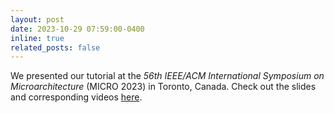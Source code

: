 ```yaml
---
layout: post
date: 2023-10-29 07:59:00-0400
inline: true
related_posts: false
---
```


We presented our tutorial at the _56th IEEE/ACM International Symposium on Microarchitecture_ (MICRO 2023) in Toronto, Canada.
Check out the slides and corresponding videos [here](https://actlab-genesys.github.io/home/micro_2023).
